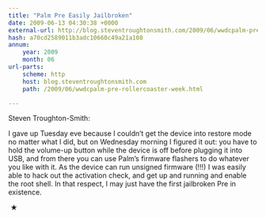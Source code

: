 ```yaml
---
title: "Palm Pre Easily Jailbroken"
date: 2009-06-13 04:30:38 +0000
external-url: http://blog.steventroughtonsmith.com/2009/06/wwdcpalm-pre-rollercoaster-week.html
hash: a70cd2589011b3adc10660c49a21a108
annum:
    year: 2009
    month: 06
url-parts:
    scheme: http
    host: blog.steventroughtonsmith.com
    path: /2009/06/wwdcpalm-pre-rollercoaster-week.html

---
```


Steven Troughton-Smith:



  I gave up Tuesday eve because I couldn’t get the device into
  restore mode no matter what I did, but on Wednesday morning I
  figured it out: you have to hold the volume-up button while the
  device is off before plugging it into USB, and from there you can
  use Palm’s firmware flashers to do whatever you like with it. As
  the device can run unsigned firmware (!!!) I was easily able to
  hack out the activation check, and get up and running and enable
  the root shell. In that respect, I may just have the first
  jailbroken Pre in existence.




 ★ 

